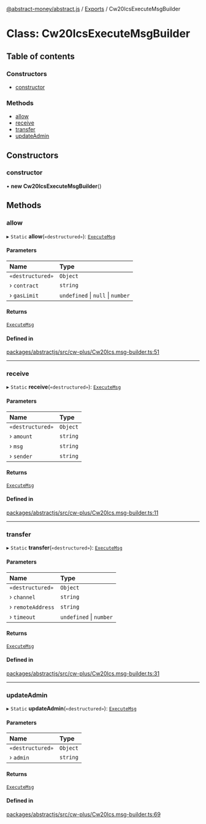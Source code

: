 [@abstract-money/abstract.js](../README.md) / [Exports](../modules.md) / Cw20IcsExecuteMsgBuilder

# Class: Cw20IcsExecuteMsgBuilder

## Table of contents

### Constructors

- [constructor](Cw20IcsExecuteMsgBuilder.md#constructor)

### Methods

- [allow](Cw20IcsExecuteMsgBuilder.md#allow)
- [receive](Cw20IcsExecuteMsgBuilder.md#receive)
- [transfer](Cw20IcsExecuteMsgBuilder.md#transfer)
- [updateAdmin](Cw20IcsExecuteMsgBuilder.md#updateadmin)

## Constructors

### constructor

• **new Cw20IcsExecuteMsgBuilder**()

## Methods

### allow

▸ `Static` **allow**(`«destructured»`): [`ExecuteMsg`](../modules/Cw20IcsTypes.md#executemsg)

#### Parameters

| Name | Type |
| :------ | :------ |
| `«destructured»` | `Object` |
| › `contract` | `string` |
| › `gasLimit` | `undefined` \| ``null`` \| `number` |

#### Returns

[`ExecuteMsg`](../modules/Cw20IcsTypes.md#executemsg)

#### Defined in

[packages/abstractjs/src/cw-plus/Cw20Ics.msg-builder.ts:51](https://github.com/Abstract-OS/abstract.js/blob/c46b309/packages/abstractjs/src/cw-plus/Cw20Ics.msg-builder.ts#L51)

___

### receive

▸ `Static` **receive**(`«destructured»`): [`ExecuteMsg`](../modules/Cw20IcsTypes.md#executemsg)

#### Parameters

| Name | Type |
| :------ | :------ |
| `«destructured»` | `Object` |
| › `amount` | `string` |
| › `msg` | `string` |
| › `sender` | `string` |

#### Returns

[`ExecuteMsg`](../modules/Cw20IcsTypes.md#executemsg)

#### Defined in

[packages/abstractjs/src/cw-plus/Cw20Ics.msg-builder.ts:11](https://github.com/Abstract-OS/abstract.js/blob/c46b309/packages/abstractjs/src/cw-plus/Cw20Ics.msg-builder.ts#L11)

___

### transfer

▸ `Static` **transfer**(`«destructured»`): [`ExecuteMsg`](../modules/Cw20IcsTypes.md#executemsg)

#### Parameters

| Name | Type |
| :------ | :------ |
| `«destructured»` | `Object` |
| › `channel` | `string` |
| › `remoteAddress` | `string` |
| › `timeout` | `undefined` \| `number` |

#### Returns

[`ExecuteMsg`](../modules/Cw20IcsTypes.md#executemsg)

#### Defined in

[packages/abstractjs/src/cw-plus/Cw20Ics.msg-builder.ts:31](https://github.com/Abstract-OS/abstract.js/blob/c46b309/packages/abstractjs/src/cw-plus/Cw20Ics.msg-builder.ts#L31)

___

### updateAdmin

▸ `Static` **updateAdmin**(`«destructured»`): [`ExecuteMsg`](../modules/Cw20IcsTypes.md#executemsg)

#### Parameters

| Name | Type |
| :------ | :------ |
| `«destructured»` | `Object` |
| › `admin` | `string` |

#### Returns

[`ExecuteMsg`](../modules/Cw20IcsTypes.md#executemsg)

#### Defined in

[packages/abstractjs/src/cw-plus/Cw20Ics.msg-builder.ts:69](https://github.com/Abstract-OS/abstract.js/blob/c46b309/packages/abstractjs/src/cw-plus/Cw20Ics.msg-builder.ts#L69)

